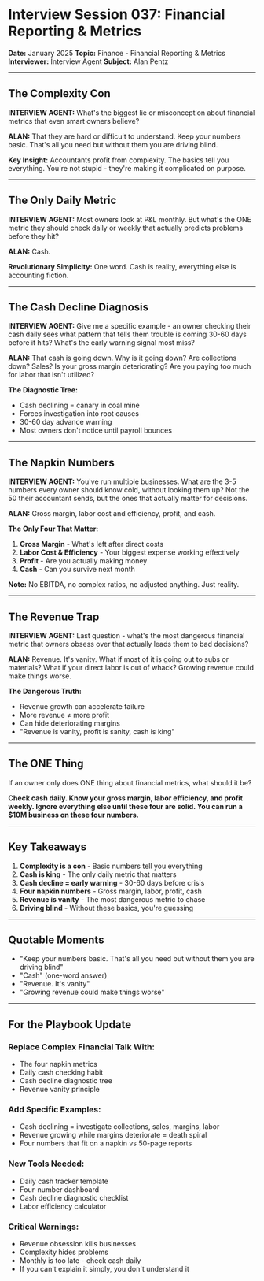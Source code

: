 # Interview Session 037: Financial Reporting & Metrics

**Date:** January 2025
**Topic:** Finance - Financial Reporting & Metrics
**Interviewer:** Interview Agent
**Subject:** Alan Pentz

---

## The Complexity Con

**INTERVIEW AGENT:** What's the biggest lie or misconception about financial metrics that even smart owners believe?

**ALAN:** That they are hard or difficult to understand. Keep your numbers basic. That's all you need but without them you are driving blind.

**Key Insight:** Accountants profit from complexity. The basics tell you everything. You're not stupid - they're making it complicated on purpose.

---

## The Only Daily Metric

**INTERVIEW AGENT:** Most owners look at P&L monthly. But what's the ONE metric they should check daily or weekly that actually predicts problems before they hit?

**ALAN:** Cash.

**Revolutionary Simplicity:** One word. Cash is reality, everything else is accounting fiction.

---

## The Cash Decline Diagnosis

**INTERVIEW AGENT:** Give me a specific example - an owner checking their cash daily sees what pattern that tells them trouble is coming 30-60 days before it hits? What's the early warning signal most miss?

**ALAN:** That cash is going down. Why is it going down? Are collections down? Sales? Is your gross margin deteriorating? Are you paying too much for labor that isn't utilized?

**The Diagnostic Tree:**
- Cash declining = canary in coal mine
- Forces investigation into root causes
- 30-60 day advance warning
- Most owners don't notice until payroll bounces

---

## The Napkin Numbers

**INTERVIEW AGENT:** You've run multiple businesses. What are the 3-5 numbers every owner should know cold, without looking them up? Not the 50 their accountant sends, but the ones that actually matter for decisions.

**ALAN:** Gross margin, labor cost and efficiency, profit, and cash.

**The Only Four That Matter:**
1. **Gross Margin** - What's left after direct costs
2. **Labor Cost & Efficiency** - Your biggest expense working effectively
3. **Profit** - Are you actually making money
4. **Cash** - Can you survive next month

**Note:** No EBITDA, no complex ratios, no adjusted anything. Just reality.

---

## The Revenue Trap

**INTERVIEW AGENT:** Last question - what's the most dangerous financial metric that owners obsess over that actually leads them to bad decisions?

**ALAN:** Revenue. It's vanity. What if most of it is going out to subs or materials? What if your direct labor is out of whack? Growing revenue could make things worse.

**The Dangerous Truth:** 
- Revenue growth can accelerate failure
- More revenue ≠ more profit
- Can hide deteriorating margins
- "Revenue is vanity, profit is sanity, cash is king"

---

## The ONE Thing

If an owner only does ONE thing about financial metrics, what should it be?

**Check cash daily. Know your gross margin, labor efficiency, and profit weekly. Ignore everything else until these four are solid. You can run a $10M business on these four numbers.**

---

## Key Takeaways

1. **Complexity is a con** - Basic numbers tell you everything
2. **Cash is king** - The only daily metric that matters
3. **Cash decline = early warning** - 30-60 days before crisis
4. **Four napkin numbers** - Gross margin, labor, profit, cash
5. **Revenue is vanity** - The most dangerous metric to chase
6. **Driving blind** - Without these basics, you're guessing

---

## Quotable Moments

- "Keep your numbers basic. That's all you need but without them you are driving blind"
- "Cash" (one-word answer)
- "Revenue. It's vanity"
- "Growing revenue could make things worse"

---

## For the Playbook Update

### Replace Complex Financial Talk With:
- The four napkin metrics
- Daily cash checking habit
- Cash decline diagnostic tree
- Revenue vanity principle

### Add Specific Examples:
- Cash declining = investigate collections, sales, margins, labor
- Revenue growing while margins deteriorate = death spiral
- Four numbers that fit on a napkin vs 50-page reports

### New Tools Needed:
- Daily cash tracker template
- Four-number dashboard
- Cash decline diagnostic checklist
- Labor efficiency calculator

### Critical Warnings:
- Revenue obsession kills businesses
- Complexity hides problems
- Monthly is too late - check cash daily
- If you can't explain it simply, you don't understand it